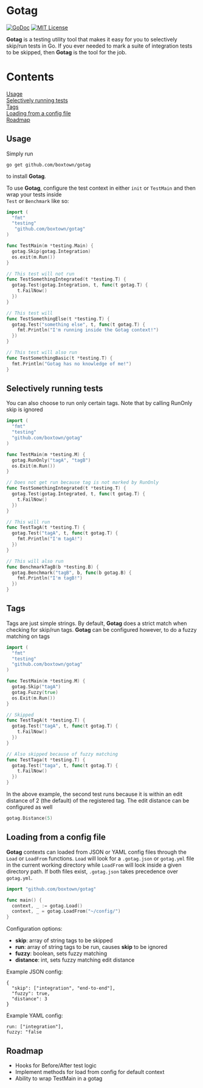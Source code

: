 # Gotag

[![GoDoc](https://godoc.org/github.com/boxtown/gotag?status.svg)](https://godoc.org/github.com/boxtown/gotag) 
[![MIT License](https://img.shields.io/badge/license-MIT-blue.svg)](https://github.com/boxtown/gotag/blob/master/LICENSE.md)


**Gotag** is a testing utility tool that makes it easy for you to selectively skip/run tests in Go. If you ever needed to mark a suite
of integration tests to be skipped, then **Gotag** is the tool for the job. 

# Contents
[Usage](#usage)  
[Selectively running tests](#selectively-running-tests)  
[Tags](#tags)  
[Loading from a config file](#loading-from-a-config-file)  
[Roadmap](#roadmap)

## Usage

Simply run
```
go get github.com/boxtown/gotag
```
to install **Gotag**.  
  
To use **Gotag**, configure the test context in either `init` or `TestMain` and then wrap your tests inside  
`Test` or `Benchmark` like so:  

```Go
import (
  "fmt"
  "testing"
   "github.com/boxtown/gotag"
)

func TestMain(m *testing.Main) {
  gotag.Skip(gotag.Integration)
  os.exit(m.Run())
}

// This test will not run
func TestSomethingIntegrated(t *testing.T) {
  gotag.Test(gotag.Integration, t, func(t gotag.T) {
    t.FailNow()
  })
}

// This test will
func TestSomethingElse(t *testing.T) {
  gotag.Test("something else", t, func(t gotag.T) {
    fmt.Println("I'm running inside the Gotag context!")
  })
}

// This test will also run
func TestSomethingBasic(t *testing.T) {
  fmt.Println("Gotag has no knowledge of me!")
}
```

## Selectively running tests

You can also choose to run only certain tags. Note that by calling RunOnly skip is ignored

```Go
import (
  "fmt"
  "testing"
  "github.com/boxtown/gotag"
)

func TestMain(m *testing.M) {
  gotag.RunOnly("tagA", "tagB")
  os.Exit(m.Run())
}

// Does not get run because tag is not marked by RunOnly
func TestSomethingIntegrated(t *testing.T) {
  gotag.Test(gotag.Integrated, t, func(t gotag.T) {
    t.FailNow()
  })
}

// This will run
func TestTagA(t *testing.T) {
  gotag.Test("tagA", t, func(t gotag.T) {
    fmt.Println("I'm tagA!")
  })
}

// This will also run
func BenchmarkTagB(b *testing.B) {
  gotag.Benchmark("tagB", b, func(b gotag.B) {
    fmt.Println("I'm tagB!")
  })
}
```

## Tags

Tags are just simple strings. By default, **Gotag** does a strict match when checking for skip/run tags.
**Gotag** can be configured however, to do a fuzzy matching on tags

```Go
import (
  "fmt"
  "testing"
  "github.com/boxtown/gotag"
)

func TestMain(m *testing.M) {
  gotag.Skip("tagA")
  gotag.Fuzzy(true)
  os.Exit(m.Run())
}

// Skipped
func TestTagA(t *testing.T) {
  gotag.Test("tagA", t, func(t gotag.T) {
    t.FailNow()
  })
}

// Also skipped because of fuzzy matching
func TestTaga(t *testing.T) {
  gotag.Test("taga", t, func(t gotag.T) {
    t.FailNow()
  })
}
```

In the above example, the second test runs because it is within an edit distance of 2 (the default) of the registered tag.
The edit distance can be configured as well

```Go
gotag.Distance(5)
```

## Loading from a config file

**Gotag** contexts can loaded from JSON or YAML config files through the `Load` or `LoadFrom` functions.
`Load` will look for a `.gotag.json` or `gotag.yml` file in the current working directory while `LoadFrom`
will look inside a given directory path. If both files exist, `.gotag.json` takes precedence over `gotag.yml`.

```Go
import "github.com/boxtown/gotag"

func main() {
  context, _ := gotag.Load()
  context, _ = gotag.LoadFrom("~/config/")
}
```

Configuration options:
 - **skip**: array of string tags to be skipped
 - **run**: array of string tags to be run, causes **skip** to be ignored
 - **fuzzy**: boolean, sets fuzzy matching
 - **distance**: int, sets fuzzy matching edit distance

Example JSON config:

```
{
  "skip": ["integration", "end-to-end"],
  "fuzzy": true,
  "distance": 3
}
```

Example YAML config:

```
run: ["integration"],
fuzzy: "false
```

## Roadmap

- Hooks for Before/After test logic
- Implement methods for load from config for default context
- Ability to wrap TestMain in a gotag
